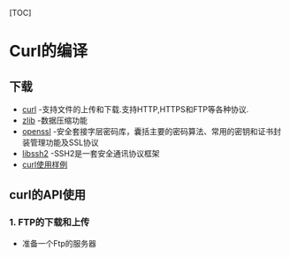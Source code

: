[TOC]

# Curl的编译

## 下载

- [curl](https://curl.haxx.se/download.html)      -支持文件的上传和下载.支持HTTP,HTTPS和FTP等各种协议.
- [zlib](http://www.zlib.net/)       -数据压缩功能 
- [openssl](https://oomake.com/download/openssl)   -安全套接字层密码库，囊括主要的密码算法、常用的密钥和证书封装管理功能及SSL协议
- [libssh2](https://www.libssh2.org/)     -SSH2是一套安全通讯协议框架
- [curl使用样例](https://curl.haxx.se/libcurl/c/example.html)

## curl的API使用

### 1. FTP的下载和上传

- 准备一个Ftp的服务器